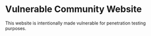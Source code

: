# Vulnerable Community Website

This website is intentionally made vulnerable for penetration testing purposes.